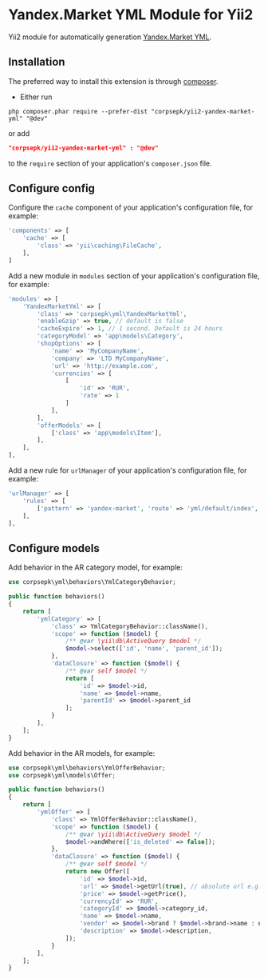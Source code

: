 Yandex.Market YML Module for Yii2
==========================
Yii2 module for automatically generation [Yandex.Market YML](https://yandex.ru/support/webmaster/goods-prices/technical-requirements.xml).

Installation
------------
The preferred way to install this extension is through [composer](http://getcomposer.org/download/).

* Either run

```
php composer.phar require --prefer-dist "corpsepk/yii2-yandex-market-yml" "@dev"
```

or add

```json
"corpsepk/yii2-yandex-market-yml" : "@dev"
```

to the `require` section of your application's `composer.json` file.

Configure config
------------
Configure the `cache` component of your application's configuration file, for example:

```php
'components' => [
    'cache' => [
        'class' => 'yii\caching\FileCache',
    ],
]
```

Add a new module in `modules` section of your application's configuration file, for example:

```php
'modules' => [
    'YandexMarketYml' => [
        'class' => 'corpsepk\yml\YandexMarketYml',
        'enableGzip' => true, // default is false
        'cacheExpire' => 1, // 1 second. Default is 24 hours
        'categoryModel' => 'app\models\Category',
        'shopOptions' => [
            'name' => 'MyCompanyName',
            'company' => 'LTD MyCompanyName',
            'url' => 'http://example.com',
            'currencies' => [
                [
                    'id' => 'RUR',
                    'rate' => 1
                ]
            ],
        ],
        'offerModels' => [
            ['class' => 'app\models\Item'],
        ],
    ],
],
```

Add a new rule for `urlManager` of your application's configuration file, for example:

```php
'urlManager' => [
    'rules' => [
        ['pattern' => 'yandex-market', 'route' => 'yml/default/index', 'suffix' => '.yml'],
    ],
],
```

Configure models
------------
Add behavior in the AR category model, for example:

```php
use corpsepk\yml\behaviors\YmlCategoryBehavior;

public function behaviors()
{
    return [
        'ymlCategory' => [
            'class' => YmlCategoryBehavior::className(),
            'scope' => function ($model) {
                /** @var \yii\db\ActiveQuery $model */
                $model->select(['id', 'name', 'parent_id']);
            },
            'dataClosure' => function ($model) {
                /** @var self $model */
                return [
                    'id' => $model->id,
                    'name' => $model->name,
                    'parentId' => $model->parent_id
                ];
            }
        ],
    ];
}
```

Add behavior in the AR models, for example:

```php
use corpsepk\yml\behaviors\YmlOfferBehavior;
use corpsepk\yml\models\Offer;

public function behaviors()
{
    return [
        'ymlOffer' => [
            'class' => YmlOfferBehavior::className(),
            'scope' => function ($model) {
                /** @var \yii\db\ActiveQuery $model */
                $model->andWhere(['is_deleted' => false]);
            },
            'dataClosure' => function ($model) {
                /** @var self $model */
                return new Offer([
                    'id' => $model->id,
                    'url' => $model->getUrl(true), // absolute url e.g. http://example.com/item/1256
                    'price' => $model->getPrice(),
                    'currencyId' => 'RUR',
                    'categoryId' => $model->category_id,
                    'name' => $model->name,
                    'vendor' => $model->brand ? $model->brand->name : null,
                    'description' => $model->description,
                ]);
            }
        ],
    ];
}
```
